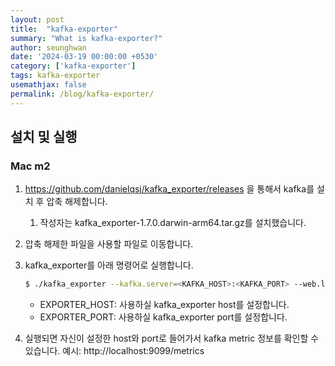 ```yaml
---
layout: post
title:  "kafka-exporter"
summary: "What is kafka-exporter?"
author: seunghwan
date: '2024-03-19 00:00:00 +0530'
category: ['kafka-exporter']
tags: kafka-exporter
usemathjax: false
permalink: /blog/kafka-exporter/
---
```


## 설치 및 실행

### Mac m2

1. https://github.com/danielqsj/kafka_exporter/releases 을 통해서 kafka를 설치 후 압축 해제합니다.
    1. 작성자는 kafka_exporter-1.7.0.darwin-arm64.tar.gz를 설치했습니다.
2. 압축 해제한 파일을 사용할 파일로 이동합니다.
3. kafka_exporter를 아래 명령어로 실행합니다.
    
    ```bash
    $ ./kafka_exporter --kafka.server=<KAFKA_HOST>:<KAFKA_PORT> --web.listen-address=<EXPORTER_HOST>:<EXPORTER_PORT>
    ```
    
    - EXPORTER_HOST: 사용하실 kafka_exporter host를 설정합니다.
    - EXPORTER_PORT: 사용하실 kafka_exporter port를 설정합니다.
4. 실행되면 자신이 설정한 host와 port로 들어가서 kafka metric 정보를 확인할 수 있습니다.
    예시: http://localhost:9099/metrics
    
